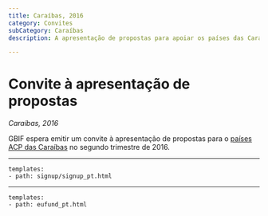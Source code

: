 ```yaml
---
title: Caraíbas, 2016
category: Convites
subCategory: Caraíbas
description: A apresentação de propostas para apoiar os países das Caraíbas está prevista para 2016.

---
```

# Convite à apresentação de propostas

_Caraíbas, 2016_

GBIF espera emitir um convite à apresentação de propostas para o [países ACP das Caraíbas](https://ec.europa.eu/europeaid/regions/african-caribbean-and-pacific-acp-region_en) no segundo trimestre de 2016.

-----------------

```styledYaml
templates:
- path: signup/signup_pt.html
```

------

```styledYaml
templates:
- path: eufund_pt.html
```